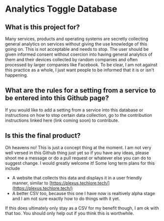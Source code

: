 # Analytics Toggle Database

## What is this project for?

Many services, products and operating systems are secretly collecting general analytics on services without giving the use knowledge of this going on. This is not acceptable and needs to stop. The user should be given informed consent without coercion into having general analytics of them and their devices collected by random companies and often processed by larger companies like Facebook. To be clear, I am not against this practice as a whole, I just want people to be informed that it is or isn't happening.

## What are the rules for a setting from a service to be entered into this Github page?

If you would like to add a setting from a service into this database or instructions on how to stop certain data collection, go to the contribution instructions linked here (link coming soon) to contribute.

## Is this the final product?
Oh heavens no! This is just a concept thing at the moment. I am not very well versed in this Github thing just yet so if you have any ideas, please shoot me a message or do a pull request or whatever else you can do to suggest change. I would greatly welcome it! Some long term plans for this include
- A website that collects this data and displays it in a user friendly manner, similar to [https://plexus.techlore.tech/](https://plexus.techlore.tech/)
- A better CSV too, because this one I have now is realtively alpha stage and I am not sure exactly how to do things with it yet.

If this does ultimately only stay as a CSV for my benefit though, I am ok with that too. You should only help out if you think this is worthwhile.
